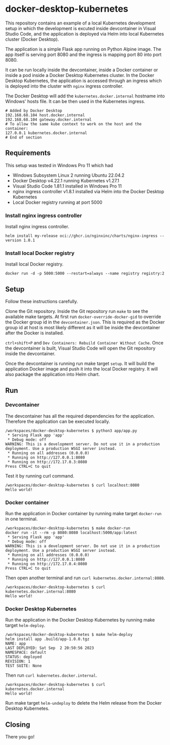 # docker-desktop-kubernetes
This repository contains an example of a local Kubernetes development setup in which the development is excuted inside devcontainer in Visual Studio Code, and the application is deployed via Helm into local Kubernetes cluster (Docker Desktop).

The application is a simple Flask app running on Python Alpine image. The app itself is serving port 8080 and the ingress is mapping port 80 into port 8080.

It can be run locally inside the devcontainer, inside a Docker container or inside a pod inside a Docker Desktop Kubernetes cluster. In the Docker Desktop Kubernetes, the application is accessed through an ingress which is deployed into the cluster with `nginx` ingress controller.

The Docker Desktop will add the `kubernetes.docker.internal` hostname into Windows' hosts file. It can be then used in the Kubernetes ingress.

```
# Added by Docker Desktop
192.168.68.104 host.docker.internal
192.168.68.104 gateway.docker.internal
# To allow the same kube context to work on the host and the container:
127.0.0.1 kubernetes.docker.internal
# End of section
```

## Requirements

This setup was tested in Windows Pro 11 which had

* Windows Subsystem Linux 2 running Ubuntu 22.04.2
* Docker Desktop v4.22.1 running Kubernetes v1.27.1
* Visual Studio Code 1.81.1 installed in Windows Pro 11
* nginx ingress controller v1.8.1 installed via Helm into the Docker Desktop Kubernetes
* Local Docker registry running at port 5000

### Install nginx ingress controller

Install nginx ingress controller.

```
helm install my-release oci://ghcr.io/nginxinc/charts/nginx-ingress --version 1.0.1
```

### Install local Docker registry

Install local Docker registry.

```
docker run -d -p 5000:5000 --restart=always --name registry registry:2
```

## Setup

Follow these instructions carefully.

Clone the Git repository. Inside the Git repository run `make` to see the available make targets. At first run `docker-override-docker-gid` to override the Docker group id in the `devcontainer.json`. This is required as the Docker group id at host is most likely different as it will be inside the devcontainer after the Docker is installed.

`ctrl+shift+P` and `Dev Containers: Rebuild Container Without Cache`. Once the devcontainer is built, Visual Studio Code will open the Git repository inside the devcontainer.

Once the devcontainer is running run make target `setup`. It will build the application Docker image and push it into the local Docker registry. It will also package the application into Helm chart.

## Run

### Devcontainer

The devcontainer has all the required dependencies for the application. Therefore the application can be executed locally.

```
/workspaces/docker-desktop-kubernetes $ python3 app/app.py
 * Serving Flask app 'app'
 * Debug mode: off
WARNING: This is a development server. Do not use it in a production deployment. Use a production WSGI server instead.
 * Running on all addresses (0.0.0.0)
 * Running on http://127.0.0.1:8080
 * Running on http://172.17.0.3:8080
Press CTRL+C to quit
```

Test it by running curl command.

```
/workspaces/docker-desktop-kubernetes $ curl localhost:8080
Hello world!
```

### Docker container

Run the application in Docker container by running make target `docker-run` in one terminal.

```
/workspaces/docker-desktop-kubernetes $ make docker-run
docker run -it --rm -p 8080:8080 localhost:5000/app:latest
 * Serving Flask app 'app'
 * Debug mode: off
WARNING: This is a development server. Do not use it in a production deployment. Use a production WSGI server instead.
 * Running on all addresses (0.0.0.0)
 * Running on http://127.0.0.1:8080
 * Running on http://172.17.0.4:8080
Press CTRL+C to quit
```

Then open another terminal and run `curl kubernetes.docker.internal:8080`.

```
/workspaces/docker-desktop-kubernetes $ curl kubernetes.docker.internal:8080
Hello world!
```

### Docker Desktop Kubernetes

Run the application in the Docker Desktop Kubernetes by running make target `helm-deploy`.

```
/workspaces/docker-desktop-kubernetes $ make helm-deploy
helm install app .build/app-1.0.0.tgz
NAME: app
LAST DEPLOYED: Sat Sep  2 20:50:56 2023
NAMESPACE: default
STATUS: deployed
REVISION: 1
TEST SUITE: None
```

Then run `curl kubernetes.docker.internal`.

```
/workspaces/docker-desktop-kubernetes $ curl kubernetes.docker.internal
Hello world!
```

Run make target `helm-undeploy` to delete the Helm release from the Docker Desktop Kubernetes.

## Closing

There you go!
